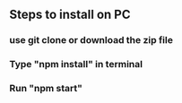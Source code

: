 ## Steps to install on PC

### use git clone or download the zip file

### Type "npm install" in terminal

### Run "npm start"
